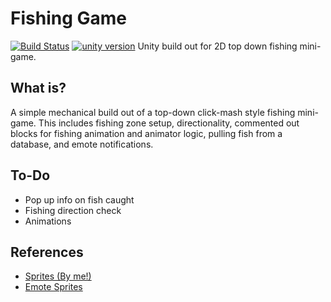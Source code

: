 # Fishing Game
[![Build Status](https://api.travis-ci.com/reakain/Fishing-Game.svg?branch=master)](https://travis-ci.com/reakain/Fishing-Game)
[![unity version](https://img.shields.io/badge/unity%20version-2019.1.14f1-green.svg)]()
Unity build out for 2D top down fishing mini-game.

## What is?
A simple mechanical build out of a top-down click-mash style fishing mini-game. This includes fishing zone setup, directionality, commented out blocks for fishing animation and animator logic, pulling fish from a database, and emote notifications.

## To-Do
 - Pop up info on fish caught
 - Fishing direction check
 - Animations

## References
 - [Sprites (By me!)](https://reakain.itch.io/)
 - [Emote Sprites](https://opengameart.org/content/emotes-pack)